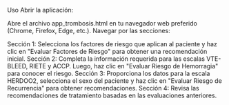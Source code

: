 Uso
Abrir la aplicación:

Abre el archivo app_trombosis.html en tu navegador web preferido (Chrome, Firefox, Edge, etc.).
Navegar por las secciones:

Sección 1: Selecciona los factores de riesgo que aplican al paciente y haz clic en "Evaluar Factores de Riesgo" para obtener una recomendación inicial.
Sección 2: Completa la información requerida para las escalas VTE-BLEED, RIETE y ACCP. Luego, haz clic en "Evaluar Riesgo de Hemorragia" para conocer el riesgo.
Sección 3: Proporciona los datos para la escala HERDOO2, selecciona el sexo del paciente y haz clic en "Evaluar Riesgo de Recurrencia" para obtener recomendaciones.
Sección 4: Revisa las recomendaciones de tratamiento basadas en las evaluaciones anteriores.
